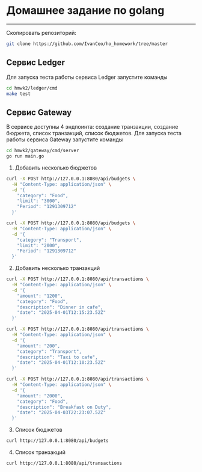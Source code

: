 # Домашнее задание по golang

---

Скопировать репозиторий:
```bash
git clone https://github.com/IvanCeo/ho_homework/tree/master
```

## Сервис Ledger

Для запуска теста работы сервиса Ledger запустите команды
```bash
cd hmwk2/ledger/cmd
make test
```

## Сервис Gateway

В сервисе доступны 4 эндпоинта: создание транзакции, создание бюджета, список транзакций, список бюджетов.
Для запуска теста работы сервиса Gateway запустите команды
```bash
cd hmwk2/gateway/cmd/server
go run main.go
```

1. Добавить несколько бюджетов
```bash
curl -X POST http://127.0.0.1:8080/api/budgets \
  -H "Content-Type: application/json" \
  -d '{
    "category": "Food",
    "limit": "3000",
    "Period": "1291309712"
  }'
```
```bash
curl -X POST http://127.0.0.1:8080/api/budgets \
  -H "Content-Type: application/json" \
  -d '{
    "category": "Transport",
    "limit": "2000",
    "Period": "1291309712"
  }'
```

2. Добавить несколько транзакций
```bash
curl -X POST http://127.0.0.1:8080/api/transactions \
  -H "Content-Type: application/json" \
  -d '{
    "amount": "1200",
    "category": "Food",
    "description": "Dinner in cafe",
    "date": "2025-04-01T12:15:23.52Z"
  }'
```
```bash
curl -X POST http://127.0.0.1:8080/api/transactions \
  -H "Content-Type: application/json" \
  -d '{
    "amount": "200",
    "category": "Transport",
    "description": "Taxi to cafe",
    "date": "2025-04-01T12:10:23.52Z"
  }'
```
```bash
curl -X POST http://127.0.0.1:8080/api/transactions \
  -H "Content-Type: application/json" \
  -d '{
    "amount": "2000",
    "category": "Food",
    "description": "Breakfast on Duty",
    "date": "2025-04-03T22:23:07.52Z"
  }'
```

3. Список бюджетов
```bash
curl http://127.0.0.1:8080/api/budgets

```

4. Список транзакций
```bash
curl http://127.0.0.1:8080/api/transactions
```